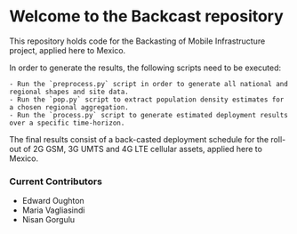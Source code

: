 # Welcome to the Backcast repository

This repository holds code for the Backasting of Mobile Infrastructure project, applied here to Mexico. 

In order to generate the results, the following scripts need to be executed:

    - Run the `preprocess.py` script in order to generate all national and regional shapes and site data. 
    - Run the `pop.py` script to extract population density estimates for a chosen regional aggregation.
    - Run the `process.py` script to generate estimated deployment results over a specific time-horizon. 

The final results consist of a back-casted deployment schedule for the roll-out of 2G GSM, 3G UMTS and 4G LTE cellular assets, applied here to Mexico. 

### Current Contributors
- Edward Oughton
- Maria Vagliasindi 
- Nisan Gorgulu
